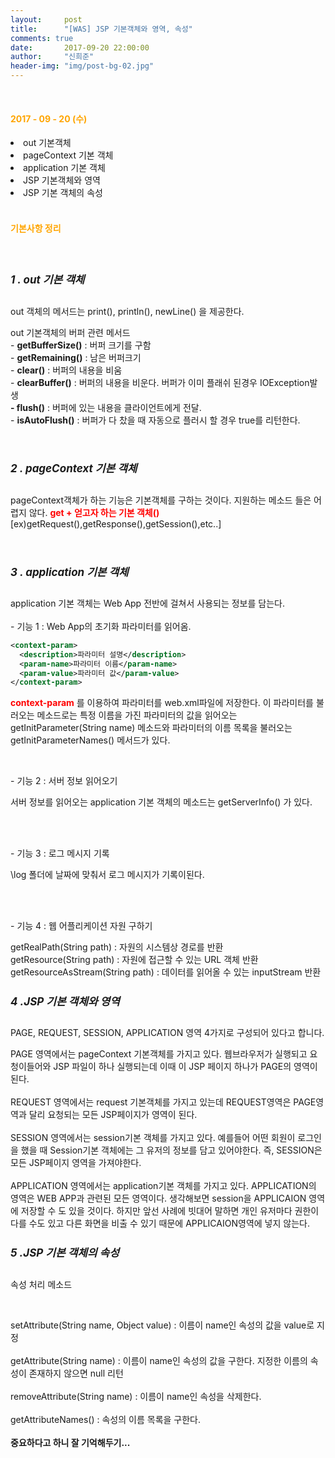 ```yaml
---
layout:     post
title:      "[WAS] JSP 기본객체와 영역, 속성"
comments: true
date:       2017-09-20 22:00:00
author:     "신희준"
header-img: "img/post-bg-02.jpg"
---
```

<br>
<H4 style ="font-weight:bold; color : orange">2017 - 09 - 20 (수)</H4>
<li>out 기본객체</li>
<li>pageContext 기본 객체 </li>
<li>application 기본 객체</li>
<li>JSP 기본객체와 영역</li>
<li>JSP 기본 객체의 속성</li>
<br>
<H4 style ="font-weight:bold; color:orange;">기본사항 정리</H4>
<br>

<h5 style = "font-size: 17px; font-weight : bold;">1 . out 기본 객체</h5>



<p>out 객체의 메서드는 print(), println(), newLine() 을 제공한다.</p>

<p>out 기본객체의 버퍼 관련 메서드
<br>- <b>getBufferSize()</b> : 버퍼 크기를 구함 <br>
- <b>getRemaining()</b> : 남은 버퍼크기 <br>
- <b>clear()</b> : 버퍼의 내용을 비움<br>
- <b>clearBuffer()</b> : 버퍼의 내용을 비운다. 버퍼가 이미 플래쉬 된경우 IOException발생
 <b><br>- flush()</b> : 버퍼에 있는 내용을 클라이언트에게 전달.<br>
- <b>isAutoFlush()</b> : 버퍼가 다 찼을 때 자동으로 플러시 할 경우 true를 리턴한다.</p>
<br>
<h5 style = "font-size: 17px; font-weight : bold;">2 . pageContext 기본 객체</h5>
<p>pageContext객체가 하는 기능은 기본객체를 구하는 것이다. 지원하는 메소드 들은 어렵지 않다. <b style="color:red;">get + 얻고자 하는 기본 객체()</b> [ex)getRequest(),getResponse(),getSession(),etc..]<br>
</p><br>

<h5 style = "font-size: 17px; font-weight : bold;">3 . application 기본 객체</h5>

<p>application 기본 객체는 Web App 전반에 걸쳐서 사용되는 정보를 담는다.
<br><br>- 기능 1 : Web App의 초기화 파라미터를 읽어옴. </p>

~~~xml
<context-param>
  <description>파라미터 설명</description>
  <param-name>파라미터 이름</param-name>
  <param-value>파라미터 값</param-value>
</context-param>
~~~

<p> <b style="color:red">context-param</b> 를 이용하여 파라미터를 web.xml파일에 저장한다. 이 파라미터를 불러오는 메소드로는 특정 이름을 가진 파라미터의 값을 읽어오는 getInitParameter(String name) 메소드와 파라미터의 이름 목록을 불러오는 getInitParameterNames() 메서드가 있다. </p>

<br><p>- 기능 2 : 서버 정보 읽어오기</p>

<p>서버 정보를 읽어오는 application 기본 객체의 메소드는 getServerInfo() 가 있다.

<br><br>
<p>- 기능 3 : 로그 메시지 기록</p>
<p>\log 폴더에 날짜에 맞춰서 로그 메시지가 기록이된다. </p>
<br><br>
<p>- 기능 4 : 웹 어플리케이션 자원 구하기 </p>

<p>getRealPath(String path) : 자원의 시스템상 경로를 반환
<br>getResource(String path) : 자원에 접근할 수 있는 URL 객체 반환
<BR>getResourceAsStream(String path) : 데이터를 읽어올 수 있는 inputStream 반환</p>

<h5 style = "font-size: 17px; font-weight : bold;">4 .JSP 기본 객체와 영역</h5>

<P>PAGE, REQUEST, SESSION, APPLICATION 영역 4가지로 구성되어 있다고 합니다.</P>

<p>PAGE 영역에서는 pageContext 기본객체를 가지고 있다. 웹브라우저가 실행되고 요청이들어와 JSP 파일이 하나 실행되는데 이때 이 JSP 페이지 하나가 PAGE의 영역이된다.<BR><BR>
REQUEST 영역에서는 request 기본객체를 가지고 있는데 REQUEST영역은 PAGE영역과 달리 요청되는 모든 JSP페이지가 영역이 된다.<BR><BR>
SESSION 영역에서는 session기본 객체를 가지고 있다. 예를들어 어떤 회원이 로그인을 했을 때 Session기본 객체에는 그 유저의 정보를 담고 있어야한다. 즉, SESSION은 모든 JSP페이지 영역을 가져야한다.<BR><BR>APPLICATION 영역에서는 application기본 객체를 가지고 있다. APPLICATION의 영역은 WEB APP과 관련된 모든 영역이다. 생각해보면 session을 APPLICAION 영역에 저장할 수 도 있을 것이다. 하지만 앞선 사례에 빗대어 말하면 개인 유저마다 권한이 다를 수도 있고 다른 화면을 비출 수 있기 때문에 APPLICAION영역에 넣지 않는다.
</p>

<h5 style = "font-size: 17px; font-weight : bold;">5 .JSP 기본 객체의 속성</h5>

<P>속성 처리 메소드 </P>
<BR>
<P>setAttribute(String name, Object value) : 이름이 name인 속성의 값을 value로 지정 <br>
<br>
getAttribute(String name) : 이름이 name인 속성의 값을 구한다. 지정한 이름의 속성이 존재하지 않으면 null 리턴<br><br>
removeAttribute(String name) : 이름이 name인 속성을 삭제한다. <br>
<br>getAttributeNames() : 속성의 이름 목록을 구한다. <br><br>
<b>중요하다고 하니 잘 기억해두기...</b></P>
